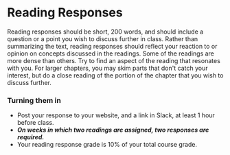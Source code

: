 # Reading Responses 

Reading responses should be short, 200 words, and should include a question or a point you wish to discuss further in class.
Rather than summarizing the text, reading responses should reflect your reaction to or opinion on concepts discussed in the readings. Some of the readings are more dense than others. Try to find an aspect of the reading that resonates with you. For larger chapters, you may skim parts that don't catch your interest, but do a close reading of the portion of the chapter that you wish to discuss further.  

### Turning them in

* Post your response to your website, and a link in Slack, at least 1 hour before class. 
* ___On weeks in which two readings are assigned, two responses are required.___ 
* Your reading response grade  is 10% of your total course grade.
